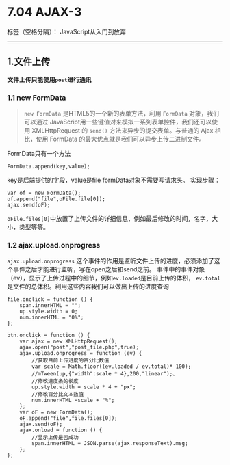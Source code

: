# 7.04 AJAX-3

标签（空格分隔）： JavaScript从入门到放弃

---

## 1.文件上传
**文件上传只能使用`post`进行通讯**

### 1.1 new FormData
>`new FormData` 是HTML5的一个新的表单方法，利用 `FormData` 对象，我们可以通过 JavaScript用一些键值对来模拟一系列表单控件，我们还可以使用 XMLHttpRequest 的 `send()` 方法来异步的提交表单。与普通的 Ajax 相比，使用 FormData 的最大优点就是我们可以异步上传二进制文件。  

FormData只有一个方法
```
FormData.append(key,value);
```
key是后端提供的字段，value是file
formData对象不需要写请求头。
实现步骤：
```
var of = new FormData();
of.append("file",oFile.file[0]);
ajax.send(oF);
```
`oFile.files[0]`中放置了上传文件的详细信息，例如最后修改的时间，名字，大小，类型等等。  

### 1.2 ajax.upload.onprogress
`ajax.upload.onprogress` 这个事件的作用是监听文件上传的进度，必须添加了这个事件之后才能进行监听，写在open之后和send之前。
事件中的事件对象（ev），显示了上传过程中的细节，例如`ev.loaded`是目前上传的体积， `ev.total`是文件的总体积。利用这些内容我们可以做出上传的进度查询
```
file.onclick = function () {
	span.innerHTML = "";
	up.style.width = 0;
	num.innerHTML = "0%";
};

btn.onclick = function () {
	var ajax = new XMLHttpRequest();
	ajax.open("post","post_file.php",true);
	ajax.upload.onprogress = function (ev) {
	    //获取目前上传进度的百分比数值
		var scale = Math.floor((ev.loaded / ev.total)* 100);
		//mTween(up,{"width":scale * 4},200,"linear");、
		//修改进度条的长度
		up.style.width = scale * 4 + "px";
		//修改百分比文本数值
		num.innerHTML =scale + "%";
	};
	var oF = new FormData();
	oF.append("file",file.files[0]);
	ajax.send(oF);
	ajax.onload = function () {
	    //显示上传是否成功
		span.innerHTML = JSON.parse(ajax.responseText).msg;
	};
};
```






